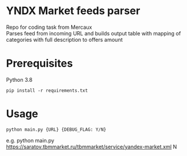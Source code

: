 # YNDX Market feeds parser
Repo for coding task from Mercaux  
Parses feed from incoming URL and builds output table with mapping of categories with full description to offers amount

# Prerequisites
Python 3.8
```commandline
pip install -r requirements.txt
```

# Usage
```commandline
python main.py {URL} {DEBUG_FLAG: Y/N}
```
e.g. python main.py https://saratov.tbmmarket.ru/tbmmarket/service/yandex-market.xml N
